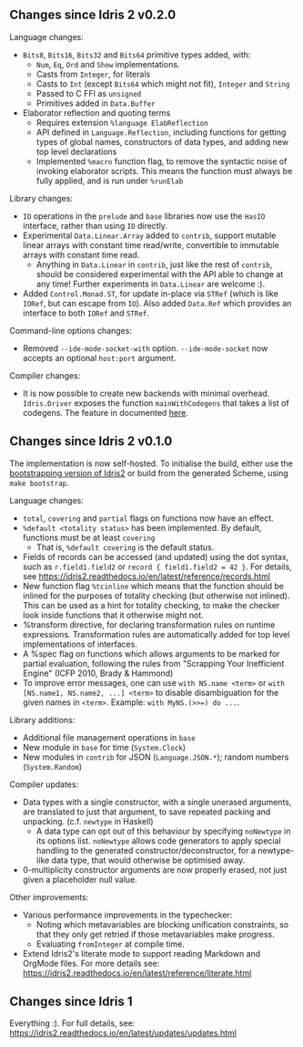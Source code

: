 Changes since Idris 2 v0.2.0
----------------------------

Language changes:

* `Bits8`, `Bits16`, `Bits32` and `Bits64` primitive types added, with:
   + `Num`, `Eq`, `Ord` and `Show` implementations.
   + Casts from `Integer`, for literals
   + Casts to `Int` (except `Bits64` which might not fit), `Integer` and `String`
   + Passed to C FFI as `unsigned`
   + Primitives added in `Data.Buffer`
* Elaborator reflection and quoting terms
   + Requires extension `%language ElabReflection`
   + API defined in `Language.Reflection`, including functions for getting types
     of global names, constructors of data types, and adding new top level
     declarations
   + Implemented `%macro` function flag, to remove the syntactic noise of
     invoking elaborator scripts. This means the function must always
     be fully applied, and is run under `%runElab`

Library changes:

* `IO` operations in the `prelude` and `base` libraries now use the
  `HasIO` interface, rather than using `IO` directly.
* Experimental `Data.Linear.Array` added to `contrib`, support mutable linear
  arrays with constant time read/write, convertible to immutable arrays with
  constant time read.
   + Anything in `Data.Linear` in `contrib`, just like the rest of `contrib`,
     should be considered experimental with the API able to change at any time!
     Further experiments in `Data.Linear` are welcome :).
* Added `Control.Monad.ST`, for update in-place via `STRef` (which is like
  `IORef`, but can escape from `IO`). Also added `Data.Ref` which provides an
  interface to both `IORef` and `STRef`.

Command-line options changes:

* Removed `--ide-mode-socket-with` option.  `--ide-mode-socket` now accepts an
  optional `host:port` argument.

Compiler changes:

* It is now possible to create new backends with minimal overhead. `Idris.Driver`
exposes the function `mainWithCodegens` that takes a list of codegens. The
feature in documented [here](https://idris2.readthedocs.io/en/latest/backends/custom.html).

Changes since Idris 2 v0.1.0
----------------------------

The implementation is now self-hosted. To initialise the build, either use
the [bootstrapping version of Idris2](https://github.com/edwinb/Idris2-boot)
or build from the generated Scheme, using `make bootstrap`.

Language changes:

* `total`, `covering` and `partial` flags on functions now have an effect.
* `%default <totality status>` has been implemented. By default, functions must
  be at least `covering`
  + That is, `%default covering` is the default status.
* Fields of records can be accessed (and updated) using the dot syntax,
  such as `r.field1.field2` or `record { field1.field2 = 42 }`.
  For details, see https://idris2.readthedocs.io/en/latest/reference/records.html
* New function flag `%tcinline` which means that the function should be
  inlined for the purposes of totality checking (but otherwise not inlined).
  This can be used as a hint for totality checking, to make the checker look
  inside functions that it otherwise might not.
* %transform directive, for declaring transformation rules on runtime
  expressions. Transformation rules are automatically added for top level
  implementations of interfaces.
* A %spec flag on functions which allows arguments to be marked for partial
  evaluation, following the rules from "Scrapping Your Inefficient Engine"
  (ICFP 2010, Brady & Hammond)
* To improve error messages, one can use `with NS.name <term>`
  or `with [NS.name1, NS.name2, ...] <term>` to disable disambiguation
  for the given names in `<term>`. Example: `with MyNS.(>>=) do ...`.

Library additions:

* Additional file management operations in `base`
* New module in `base` for time (`System.Clock`)
* New modules in `contrib` for JSON (`Language.JSON.*`); random numbers
  (`System.Random`)

Compiler updates:

* Data types with a single constructor, with a single unerased arguments,
  are translated to just that argument, to save repeated packing and unpacking.
  (c.f. `newtype` in Haskell)
  + A data type can opt out of this behaviour by specifying `noNewtype` in its
    options list. `noNewtype` allows code generators to apply special handling
    to the generated constructor/deconstructor, for a newtype-like data type,
    that would otherwise be optimised away.
* 0-multiplicity constructor arguments are now properly erased, not just
  given a placeholder null value.

Other improvements:

* Various performance improvements in the typechecker:
  + Noting which metavariables are blocking unification constraints, so that
    they only get retried if those metavariables make progress.
  + Evaluating `fromInteger` at compile time.
* Extend Idris2's literate mode to support reading Markdown and OrgMode files.
  For more details see: https://idris2.readthedocs.io/en/latest/reference/literate.html

Changes since Idris 1
---------------------

Everything :). For full details, see:
https://idris2.readthedocs.io/en/latest/updates/updates.html
